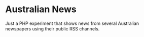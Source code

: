 Australian News
===============

Just a PHP experiment that shows news from several Australian newspapers using
their public RSS channels.
